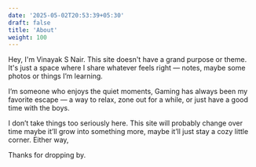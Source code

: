 ```yaml
---
date: '2025-05-02T20:53:39+05:30'
draft: false
title: 'About'
weight: 100
---
```


Hey, I'm Vinayak S Nair. This site doesn't have a grand purpose or theme. It's just a space where I share whatever feels right —  notes, maybe some photos or things I’m learning.

I’m someone who enjoys the quiet moments, Gaming has always been my favorite escape — a way to relax, zone out for a while, or just have a good time with the boys.

I don’t take things too seriously here. This site will probably change over time maybe it’ll grow into something more, maybe it’ll just stay a cozy little corner. Either way, 

Thanks for dropping by.
